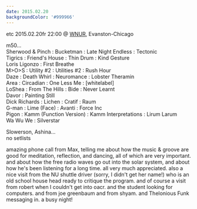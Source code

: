 ```yaml
---
date: 2015.02.20
backgroundColor: '#999966'
---
```


etc 2015.02.20fr 22:00 @ [WNUR](http://www.wnur.org/), Evanston-Chicago  

m50...  
Sherwood & Pinch : Bucketman : Late Night Endless : Tectonic  
Tigrics : Friend's House : Thin Drum : Kind Gesture  
Loris Ligonzo : First Breathe  
M>O>S : Utility #2 : Utilities #2 : Rush Hour  
Daze : Death Whirl : Neuromance : Lobster Theramin  
Area : Circadian : One Less Me : \[whitelabel\]  
LoShea : From The Hills : Bide : Never Learnt  
Davor : Painting Still  
Dick Richards : Lichen : Cratif : Raum  
G-man : Lime (Face) : Avanti : Force Inc  
Pigon : Kamm (Function Version) : Kamm Interpretations : Lirum Larum  
Wa Wu We : Silverstar  

Slowerson, Ashina...  
no setlists  

amazing phone call from Max, telling me about how the music & groove are good for meditation, reflection, and dancing, all of which are very important. and about how the free radio waves go out into the solar system, and about how he's been listening for a long time. all very much appreciated. also a nice visit from the NU shuttle driver (sorry, I didn't get her name!) who is an old school house head ready to critique the program. and of course a visit from robert when I couldn't get into oacr. and the student looking for computers. and from joe greenbaum and from shyam. and Thelonious Funk messaging in. a busy night!